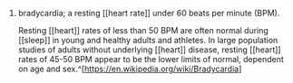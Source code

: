 1. bradycardia; a resting [[heart rate]] under 60 beats per minute (BPM).
   
   Resting [[heart]] rates of less than 50 BPM are often normal during [[sleep]] in young and healthy adults and athletes. In large population studies of adults without underlying [[heart]] disease, resting [[heart]] rates of 45-50 BPM appear to be the lower limits of normal, dependent on age and sex.^[https://en.wikipedia.org/wiki/Bradycardia]